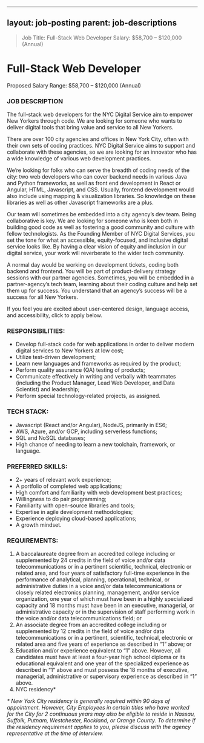 
---
layout: job-posting
parent: job-descriptions
---

> Job Title: Full-Stack Web Developer
> Salary: $58,700 – $120,000 (Annual)


# Full-Stack Web Developer
Proposed Salary Range: $58,700 – $120,000 (Annual)

### JOB DESCRIPTION
The full-stack web developers for the NYC Digital Service aim to empower New Yorkers through code. We are looking for someone who wants to deliver digital tools that bring value and service to all New Yorkers.

There are over 100 city agencies and offices in New York City, often with their own sets of coding practices. NYC Digital Service aims to support and collaborate with these agencies, so we are looking for an innovator who has a wide knowledge of various web development practices.

We’re looking for folks who can serve the breadth of coding needs of the city: two web developers who can cover backend needs in various Java and Python frameworks, as well as front end development in React or Angular, HTML, Javascript, and CSS. Usually, frontend development would also include using mapping & visualization libraries. So knowledge on these libraries as well as other Javascript frameworks are a plus.

Our team will sometimes be embedded into a city agency’s dev team. Being collaborative is key. We are looking for someone who is keen both in building good code as well as fostering a good community and culture with fellow technologists. As the Founding Member of NYC Digital Services, you set the tone for what an accessible, equity-focused, and inclusive digital service looks like. By having a clear vision of equity and inclusion in our digital service, your work will reverberate to the wider tech community.

A normal day would be working on development tickets, coding both backend and frontend. You will be part of product-delivery strategy sessions with our partner agencies. Sometimes, you will be embedded in a partner-agency’s tech team, learning about their coding culture and help set them up for success. You understand that an agency’s success will be a success for all New Yorkers.

If you feel you are excited about user-centered design, language access, and accessibility, click to apply below.

### RESPONSIBILITIES:
-   Develop full-stack code for web applications in order to deliver modern digital services to New Yorkers at low cost;    
-   Utilize test-driven development;    
-   Learn new languages and frameworks as required by the product;
-   Perform quality assurance (QA) testing of products;    
-   Communicate effectively in writing and verbally with teammates (including the Product Manager, Lead Web Developer, and Data Scientist) and leadership;    
-   Perform special technology-related projects, as assigned.
    

### TECH STACK:
-   Javascript (React and/or Angular), NodeJS, primarily in ES6;    
-   AWS, Azure, and/or GCP, including serverless functions;    
-   SQL and NoSQL databases;    
-   High chance of needing to learn a new toolchain, framework, or language.
    
### PREFERRED SKILLS:
-   2+ years of relevant work experience;    
-   A portfolio of completed web applications;    
-   High comfort and familiarity with web development best practices;    
-   Willingness to do pair programming;    
-   Familiarity with open-source libraries and tools;    
-   Expertise in agile development methodologies;  
-   Experience deploying cloud-based applications;    
-   A growth mindset.
    
### REQUIREMENTS:
1.  A baccalaureate degree from an accredited college including or supplemented by 24 credits in the field of voice and/or data telecommunications or in a pertinent scientific, technical, electronic or related area, and four years of satisfactory full-time experience in the performance of analytical, planning, operational, technical, or administrative duties in a voice and/or data telecommunications or closely related electronics planning, management, and/or service organization, one year of which must have been in a highly specialized capacity and 18 months must have been in an executive, managerial, or administrative capacity or in the supervision of staff performing work in the voice and/or data telecommunications field; or    
2.  An associate degree from an accredited college including or supplemented by 12 credits in the field of voice and/or data telecommunications or in a pertinent, scientific, technical, electronic or related area and five years of experience as described in “1” above; or    
3.  Education and/or experience equivalent to “1” above. However, all candidates must have at least a four-year high school diploma or its educational equivalent and one year of the specialized experience as described in “1” above and must possess the 18 months of executive, managerial, administrative or supervisory experience as described in “1” above.    
4.  NYC residency*
   
<I>* New York City residency is generally required within 90 days of appointment. However, City Employees in certain titles who have worked for the City for 2 continuous years may also be eligible to reside in Nassau, Suffolk, Putnam, Westchester, Rockland, or Orange County. To determine if the residency requirement applies to you, please discuss with the agency representative at the time of interview.
